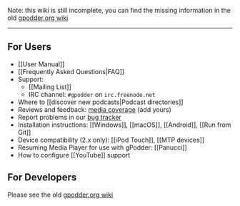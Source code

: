
Note: this wiki is still incomplete, you can find the missing information in the old [gpodder.org wiki](http://wiki.gpodder.org/)

---

## For Users

 * [[User Manual]]
 * [[Frequently Asked Questions|FAQ]]
 * Support:
   * [[Mailing List]]
   * IRC channel: `#gpodder` on `irc.freenode.net`
 * Where to [[discover new podcasts|Podcast directories]]
 * Reviews and feedback: [media coverage](http://wiki.gpodder.org/wiki/Media_Coverage) (add yours)
 * Report problems in our [bug tracker](https://github.com/gpodder/gpodder/issues)
 * Installation instructions: [[Windows]], [[macOS]], [[Android]], [[Run from Git]] 
 * Device compatibility (2.x only): [[iPod Touch]], [[MTP devices]]
 * Resuming Media Player for use with gPodder: [[Panucci]]
 * How to configure [[YouTube]] support

## For Developers

Please see the old [gpodder.org wiki](http://wiki.gpodder.org/)